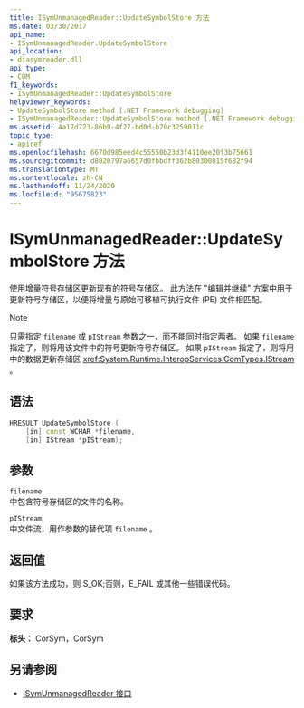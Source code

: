 ```yaml
---
title: ISymUnmanagedReader::UpdateSymbolStore 方法
ms.date: 03/30/2017
api_name:
- ISymUnmanagedReader.UpdateSymbolStore
api_location:
- diasymreader.dll
api_type:
- COM
f1_keywords:
- ISymUnmanagedReader::UpdateSymbolStore
helpviewer_keywords:
- UpdateSymbolStore method [.NET Framework debugging]
- ISymUnmanagedReader::UpdateSymbolStore method [.NET Framework debugging]
ms.assetid: 4a17d723-86b9-4f27-bd0d-b70c3259011c
topic_type:
- apiref
ms.openlocfilehash: 6670d985eed4c55550b23d3f4110ee20f3b75661
ms.sourcegitcommit: d8020797a6657d0fbbdff362b80300815f682f94
ms.translationtype: MT
ms.contentlocale: zh-CN
ms.lasthandoff: 11/24/2020
ms.locfileid: "95675823"
---
```

# <a name="isymunmanagedreaderupdatesymbolstore-method"></a>ISymUnmanagedReader::UpdateSymbolStore 方法

使用增量符号存储区更新现有的符号存储区。 此方法在 "编辑并继续" 方案中用于更新符号存储区，以便将增量与原始可移植可执行文件 (PE) 文件相匹配。  
  
> [!NOTE]
> 只需指定 `filename` 或 `pIStream` 参数之一，而不能同时指定两者。 如果 `filename` 指定了，则将用该文件中的符号更新符号存储区。 如果 `pIStream` 指定了，则将用中的数据更新存储区 <xref:System.Runtime.InteropServices.ComTypes.IStream> 。  
  
## <a name="syntax"></a>语法  
  
```cpp  
HRESULT UpdateSymbolStore (  
    [in] const WCHAR *filename,  
    [in] IStream *pIStream);  
```  
  
## <a name="parameters"></a>参数  

 `filename`  
 中包含符号存储区的文件的名称。  
  
 `pIStream`  
 中文件流，用作参数的替代项 `filename` 。  
  
## <a name="return-value"></a>返回值  

 如果该方法成功，则 S_OK;否则，E_FAIL 或其他一些错误代码。  
  
## <a name="requirements"></a>要求  

 **标头：** CorSym，CorSym  
  
## <a name="see-also"></a>另请参阅

- [ISymUnmanagedReader 接口](isymunmanagedreader-interface.md)
